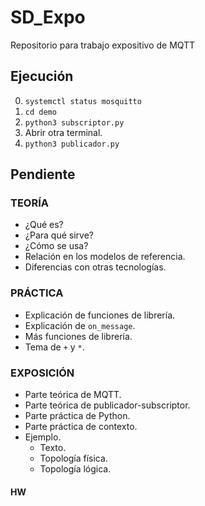# SD_Expo
Repositorio para trabajo expositivo de MQTT

## Ejecución
0. `systemctl status mosquitto`
1. `cd demo`
2. `python3 subscriptor.py`
3. Abrir otra terminal.
4. `python3 publicador.py`

## Pendiente
### TEORÍA
 * ¿Qué es?
 * ¿Para qué sirve?
 * ¿Cómo se usa?
 * Relación en los modelos de referencia.
 * Diferencias con otras tecnologías.
### PRÁCTICA
 * Explicación de funciones de librería.
 * Explicación de `on_message`.
 * Más funciones de librería.
 * Tema de `+` y `*`.
### EXPOSICIÓN
 * Parte teórica de MQTT.
 * Parte teórica de publicador-subscriptor.
 * Parte práctica de Python.
 * Parte práctica de contexto.
 * Ejemplo.
	* Texto.
	* Topología física.
	* Topología lógica.
#### HW
